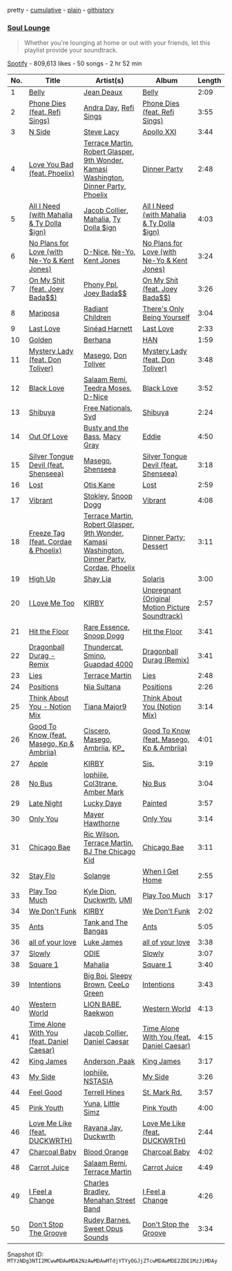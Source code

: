 pretty - [cumulative](/playlists/cumulative/37i9dQZF1DX62Nfha2yFhL.md) - [plain](/playlists/plain/37i9dQZF1DX62Nfha2yFhL) - [githistory](https://github.githistory.xyz/mackorone/spotify-playlist-archive/blob/main/playlists/plain/37i9dQZF1DX62Nfha2yFhL)

### [Soul Lounge](https://open.spotify.com/playlist/37i9dQZF1DX62Nfha2yFhL)

> Whether you're lounging at home or out with your friends, let this playlist provide your soundtrack.

[Spotify](https://open.spotify.com/user/spotify) - 809,613 likes - 50 songs - 2 hr 52 min

| No. | Title | Artist(s) | Album | Length |
|---|---|---|---|---|
| 1 | [Belly](https://open.spotify.com/track/67kizZOz5RZgM1mAoiLXVw) | [Jean Deaux](https://open.spotify.com/artist/4JqpJeNOhP6bAkolNMLwFg) | [Belly](https://open.spotify.com/album/6n40WGJsaF4jGXMRuAkPXx) | 2:09 |
| 2 | [Phone Dies \(feat\. Refi Sings\)](https://open.spotify.com/track/1I00qI4bQZyKSQ5G5AnKcv) | [Andra Day](https://open.spotify.com/artist/1c4rxrxy8eDLvMVL1DTiBe), [Refi Sings](https://open.spotify.com/artist/15X73vdLvKcEwXjB37sOIU) | [Phone Dies \(feat\. Refi Sings\)](https://open.spotify.com/album/6GMRzxqK9FZGpUzXwY24Vg) | 3:55 |
| 3 | [N Side](https://open.spotify.com/track/24G1PXBWoRgV0wDXZKwxzz) | [Steve Lacy](https://open.spotify.com/artist/57vWImR43h4CaDao012Ofp) | [Apollo XXI](https://open.spotify.com/album/3IhDL1HDvlujs6ZcIfL9gE) | 3:44 |
| 4 | [Love You Bad \(feat\. Phoelix\)](https://open.spotify.com/track/1BkK2fQUGALz7AaOSo7Swh) | [Terrace Martin](https://open.spotify.com/artist/7MNEVabc4cs19CbzAFZmXz), [Robert Glasper](https://open.spotify.com/artist/5cM1PvItlR21WUyBnsdMcn), [9th Wonder](https://open.spotify.com/artist/4s8ZGMVf3OiPktSP4ulpqU), [Kamasi Washington](https://open.spotify.com/artist/6HQYnRM4OzToCYPpVBInuU), [Dinner Party](https://open.spotify.com/artist/6p70iKebfMSl8zbkiEwOtS), [Phoelix](https://open.spotify.com/artist/2TKC2gVUNBUAlFqfLUoaj0) | [Dinner Party](https://open.spotify.com/album/4Wq9dC08uEtSuGc8mFwC3r) | 2:48 |
| 5 | [All I Need \(with Mahalia & Ty Dolla $ign\)](https://open.spotify.com/track/68j5DYmCikBzcp60Sv6xWO) | [Jacob Collier](https://open.spotify.com/artist/0QWrMNukfcVOmgEU0FEDyD), [Mahalia](https://open.spotify.com/artist/16rCzZOMQX7P8Kmn5YKexI), [Ty Dolla $ign](https://open.spotify.com/artist/7c0XG5cIJTrrAgEC3ULPiq) | [All I Need \(with Mahalia & Ty Dolla $ign\)](https://open.spotify.com/album/4vSD7Y3Ob3H5nhfgWX8OPf) | 4:03 |
| 6 | [No Plans for Love \(with Ne\-Yo & Kent Jones\)](https://open.spotify.com/track/5f2CDk3D2XX8XyL6kViwZI) | [D\-Nice](https://open.spotify.com/artist/4MbFOE7rR1KpTjHTw1gjWH), [Ne\-Yo](https://open.spotify.com/artist/21E3waRsmPlU7jZsS13rcj), [Kent Jones](https://open.spotify.com/artist/3jHBxvZ9gbBkZ17wKUqVsO) | [No Plans for Love \(with Ne\-Yo & Kent Jones\)](https://open.spotify.com/album/6KhNL7xE9vbfCcx6brXPiO) | 3:24 |
| 7 | [On My Shit \(feat\. Joey Bada$$\)](https://open.spotify.com/track/4Mj9FULUmiSVbcN0EcWo5r) | [Phony Ppl](https://open.spotify.com/artist/0oBsnAC3fzYkTHF3bkfNx6), [Joey Bada$$](https://open.spotify.com/artist/2P5sC9cVZDToPxyomzF1UH) | [On My Shit \(feat\. Joey Bada$$\)](https://open.spotify.com/album/3W3oMpBoKd5sISjqByge4g) | 3:26 |
| 8 | [Mariposa](https://open.spotify.com/track/0D15z5l7YWqwyJ8wkO2oaA) | [Radiant Children](https://open.spotify.com/artist/2e0Bkreg0zzfE5umvfKQXf) | [There's Only Being Yourself](https://open.spotify.com/album/39M0gBqg32iFT5unERsKXv) | 3:04 |
| 9 | [Last Love](https://open.spotify.com/track/15hQDO74LAH1lXyqUDVNc4) | [Sinéad Harnett](https://open.spotify.com/artist/6tUJpYN2aYiXbzAcg0pIOo) | [Last Love](https://open.spotify.com/album/6R6X46dtWsfUxWXoh2amTF) | 2:33 |
| 10 | [Golden](https://open.spotify.com/track/0wcN45fKhDGWAd0GrWjdYM) | [Berhana](https://open.spotify.com/artist/0WjtdWS6su0f3jrW9aqEHl) | [HAN](https://open.spotify.com/album/5lNkWEQ3JI2nrJL07xjbTh) | 1:59 |
| 11 | [Mystery Lady \(feat\. Don Toliver\)](https://open.spotify.com/track/2Ee9amLUslOwgoJWZEpSSD) | [Masego](https://open.spotify.com/artist/3ycxRkcZ67ALN3GQJ57Vig), [Don Toliver](https://open.spotify.com/artist/4Gso3d4CscCijv0lmajZWs) | [Mystery Lady \(feat\. Don Toliver\)](https://open.spotify.com/album/3iJYwx4U2xHyDi7BRjskIJ) | 3:48 |
| 12 | [Black Love](https://open.spotify.com/track/60mKQHD4tf5NrzconZVeyV) | [Salaam Remi](https://open.spotify.com/artist/0rlS0SzVFk8BoiAW0fGBbN), [Teedra Moses](https://open.spotify.com/artist/6vfR5QRc3xca0KvpG8KZBE), [D\-Nice](https://open.spotify.com/artist/4MbFOE7rR1KpTjHTw1gjWH) | [Black Love](https://open.spotify.com/album/63f5qxkrMMabbh7cb1iubV) | 3:52 |
| 13 | [Shibuya](https://open.spotify.com/track/5G7602PyF33hYDi4utEpoZ) | [Free Nationals](https://open.spotify.com/artist/4596e2d3KmYzAeVenjCxfj), [Syd](https://open.spotify.com/artist/3jk39CGeaaSO3FPKNx1RUx) | [Shibuya](https://open.spotify.com/album/5COwxcrDHpm6t439Cuba4p) | 2:24 |
| 14 | [Out Of Love](https://open.spotify.com/track/3hNywmR93yvj68y2zl8mRt) | [Busty and the Bass](https://open.spotify.com/artist/4XMc1qHObZ7aXQrH5MmbjK), [Macy Gray](https://open.spotify.com/artist/4ylR3zwA0zaapAu94fktwa) | [Eddie](https://open.spotify.com/album/5FTrv0ut24vm76hx1WuWSN) | 4:50 |
| 15 | [Silver Tongue Devil \(feat\. Shenseea\)](https://open.spotify.com/track/0hfO4THmsjstA7svFPLTVS) | [Masego](https://open.spotify.com/artist/3ycxRkcZ67ALN3GQJ57Vig), [Shenseea](https://open.spotify.com/artist/1OFOShsIbhy1l5x73yuVyB) | [Silver Tongue Devil \(feat\. Shenseea\)](https://open.spotify.com/album/0RCA1a3pFlmG340tMO2Msz) | 3:18 |
| 16 | [Lost](https://open.spotify.com/track/2tMYysaFyOLXamjOxGTavY) | [Otis Kane](https://open.spotify.com/artist/2rp9zfs7yPrwCGVl4CjWAl) | [Lost](https://open.spotify.com/album/6W3wz6FGqzDlQ2Ab4CHvym) | 2:59 |
| 17 | [Vibrant](https://open.spotify.com/track/2xQAAd2pCT7q2HlWffAaMh) | [Stokley](https://open.spotify.com/artist/1pEbB73S2Rl9etF23ucgAA), [Snoop Dogg](https://open.spotify.com/artist/7hJcb9fa4alzcOq3EaNPoG) | [Vibrant](https://open.spotify.com/album/5v0gnKHa0ZMf4EgxmZlZYU) | 4:08 |
| 18 | [Freeze Tag \(feat\. Cordae & Phoelix\)](https://open.spotify.com/track/0rjvlFcg4QVi9dDzctDDGD) | [Terrace Martin](https://open.spotify.com/artist/7MNEVabc4cs19CbzAFZmXz), [Robert Glasper](https://open.spotify.com/artist/5cM1PvItlR21WUyBnsdMcn), [9th Wonder](https://open.spotify.com/artist/4s8ZGMVf3OiPktSP4ulpqU), [Kamasi Washington](https://open.spotify.com/artist/6HQYnRM4OzToCYPpVBInuU), [Dinner Party](https://open.spotify.com/artist/6p70iKebfMSl8zbkiEwOtS), [Cordae](https://open.spotify.com/artist/0huGjMyP507tBCARyzSkrv), [Phoelix](https://open.spotify.com/artist/2TKC2gVUNBUAlFqfLUoaj0) | [Dinner Party: Dessert](https://open.spotify.com/album/6qqa1vvE1Q3qj2k8Gc3iEY) | 3:11 |
| 19 | [High Up](https://open.spotify.com/track/54pog56aKXKPjvSLNVpE61) | [Shay Lia](https://open.spotify.com/artist/3sJQwG0SsGRyv5C5kh4o9a) | [Solaris](https://open.spotify.com/album/6MH9mIU41lFyM7hw7EU17w) | 3:00 |
| 20 | [I Love Me Too](https://open.spotify.com/track/4UpbTA0kccMXQqfuOSSPi1) | [KIRBY](https://open.spotify.com/artist/5lcDGoJUr5WY5bCFAfYbCU) | [Unpregnant \(Original Motion Picture Soundtrack\)](https://open.spotify.com/album/2Gvg9EUzXnxltRlj2R2fCX) | 2:57 |
| 21 | [Hit the Floor](https://open.spotify.com/track/1exaZpUIfmgdBstO3DhAY8) | [Rare Essence](https://open.spotify.com/artist/4vKZXZH0eDibGsDxMVzZDh), [Snoop Dogg](https://open.spotify.com/artist/7hJcb9fa4alzcOq3EaNPoG) | [Hit the Floor](https://open.spotify.com/album/0PeJ3LjVw8IilrIQYBzN9Q) | 3:41 |
| 22 | [Dragonball Durag \- Remix](https://open.spotify.com/track/1PrVLmXkJjh2vEhmBEKLeM) | [Thundercat](https://open.spotify.com/artist/4frXpPxQQZwbCu3eTGnZEw), [Smino](https://open.spotify.com/artist/1ybINI1qPiFbwDXamRtwxD), [Guapdad 4000](https://open.spotify.com/artist/0NcPKaSNIHAM2RfioH9vMT) | [Dragonball Durag \(Remix\)](https://open.spotify.com/album/4pjJMjf9P4ZrRoGuGrdUQg) | 3:41 |
| 23 | [Lies](https://open.spotify.com/track/3tBOduABygszf71Q5e8Rpk) | [Terrace Martin](https://open.spotify.com/artist/7MNEVabc4cs19CbzAFZmXz) | [Lies](https://open.spotify.com/album/145XAsVnMuaRic6vrnu1Z4) | 2:48 |
| 24 | [Positions](https://open.spotify.com/track/4rnriM1hFyeRrdRQSZd9uA) | [Nia Sultana](https://open.spotify.com/artist/1L8An7RfJbMW7zBy2fE0Tz) | [Positions](https://open.spotify.com/album/0HXZfdrZHBfkvCbvgmxpww) | 2:26 |
| 25 | [Think About You \- Notion Mix](https://open.spotify.com/track/698qfbrci5r8U0EKceXhml) | [Tiana Major9](https://open.spotify.com/artist/1Naqgo0HMRoumRP0e2MXD9) | [Think About You \(Notion Mix\)](https://open.spotify.com/album/3LDQk8fS6P9E2lJVO0vUY4) | 3:14 |
| 26 | [Good To Know \(feat\. Masego, Kp & Ambriia\)](https://open.spotify.com/track/42DZ6nBYhvyoLwmCUGz2T9) | [Ciscero](https://open.spotify.com/artist/5oSCIcpPdrO3UhTMATxkYL), [Masego](https://open.spotify.com/artist/3ycxRkcZ67ALN3GQJ57Vig), [Ambriia](https://open.spotify.com/artist/188wOiNLfaMrUoIGUbvq6q), [KP\_](https://open.spotify.com/artist/0oBxK7RWPdHdW1B9MFX3QI) | [Good To Know \(feat\. Masego, Kp & Ambriia\)](https://open.spotify.com/album/7rDIbwEbqPVRVFe4W0XPD4) | 4:01 |
| 27 | [Apple](https://open.spotify.com/track/1vBBPAR0hvBIBuq8NkYAUu) | [KIRBY](https://open.spotify.com/artist/5lcDGoJUr5WY5bCFAfYbCU) | [Sis.](https://open.spotify.com/album/5udBfaGdflGiQRkL9TORN2) | 3:19 |
| 28 | [No Bus](https://open.spotify.com/track/0a8iHqEqV1FAcRGyDTKFym) | [lophiile](https://open.spotify.com/artist/5g5eVr2vAQnd12Q1XCJD7R), [Col3trane](https://open.spotify.com/artist/4hTL3jOgvZwOqegEZTOrCc), [Amber Mark](https://open.spotify.com/artist/0tbeZu9lv8YEKSQ9tZSslu) | [No Bus](https://open.spotify.com/album/0tBwgaezW7QUFPSlobYAqi) | 3:04 |
| 29 | [Late Night](https://open.spotify.com/track/1Fwppfa2qKDAETKveNFsHR) | [Lucky Daye](https://open.spotify.com/artist/5Vuvs6Py2JRU7WiFDVsI7J) | [Painted](https://open.spotify.com/album/0sxfu0XUwHOtnKiZgkTQwk) | 3:57 |
| 30 | [Only You](https://open.spotify.com/track/4AvOXTQ2semU5FAmtl8vtk) | [Mayer Hawthorne](https://open.spotify.com/artist/4d53BMrRlQkrQMz5d59f2O) | [Only You](https://open.spotify.com/album/3rdIkWOlV1MfsZ5qmQ7Us5) | 3:14 |
| 31 | [Chicago Bae](https://open.spotify.com/track/50ID9KN4y15DZIqjIIJXkP) | [Ric Wilson](https://open.spotify.com/artist/34zbMuAgXxsgqnGXSxWvCR), [Terrace Martin](https://open.spotify.com/artist/7MNEVabc4cs19CbzAFZmXz), [BJ The Chicago Kid](https://open.spotify.com/artist/07d5etnpjriczFBB8pxmRe) | [Chicago Bae](https://open.spotify.com/album/5cg6sg0Qd6rEqxs2qtlSG3) | 3:11 |
| 32 | [Stay Flo](https://open.spotify.com/track/6GCIYIWUBSLontW6divqsw) | [Solange](https://open.spotify.com/artist/2auiVi8sUZo17dLy1HwrTU) | [When I Get Home](https://open.spotify.com/album/4WF4HvVT7VjGnVjxjoCR6w) | 2:55 |
| 33 | [Play Too Much](https://open.spotify.com/track/11xILcyUmIjr2XpM6mpEvA) | [Kyle Dion](https://open.spotify.com/artist/5qfkUSH3ip5dD2eEPhjkT3), [Duckwrth](https://open.spotify.com/artist/6I3MElirhT5t6Kf7p0hGk9), [UMI](https://open.spotify.com/artist/4ClziihVpBeFXNyDH83Lde) | [Play Too Much](https://open.spotify.com/album/4POCpTZfG4JAiLDisEjfZv) | 3:17 |
| 34 | [We Don't Funk](https://open.spotify.com/track/3waaRJJlv7BIAxDeq9lCuY) | [KIRBY](https://open.spotify.com/artist/5lcDGoJUr5WY5bCFAfYbCU) | [We Don't Funk](https://open.spotify.com/album/2u59NynIjtaoYnryhv4HjD) | 2:02 |
| 35 | [Ants](https://open.spotify.com/track/6y61PWqUIT6jqR0lElYTiM) | [Tank and The Bangas](https://open.spotify.com/artist/5cAtakaadWHJLxmGKrKcX7) | [Ants](https://open.spotify.com/album/1H7OBMkveoXhlYKtfreXlP) | 5:05 |
| 36 | [all of your love](https://open.spotify.com/track/0E8GYDcN69ahYTUEQMTHNr) | [Luke James](https://open.spotify.com/artist/4E7AV8mtElSjHZP3xA9kyU) | [all of your love](https://open.spotify.com/album/3HEGCuxlqu4t5AYrjwLdR8) | 3:38 |
| 37 | [Slowly](https://open.spotify.com/track/3GGhyTPYDufku46UtvLTPi) | [ODIE](https://open.spotify.com/artist/5aMIbwZQvP2MHPMVC5zCGj) | [Slowly](https://open.spotify.com/album/2DTKy8cjrG6GIvDO4s3ljv) | 3:07 |
| 38 | [Square 1](https://open.spotify.com/track/10E2KfpFsiSAOkl6fteRVF) | [Mahalia](https://open.spotify.com/artist/16rCzZOMQX7P8Kmn5YKexI) | [Square 1](https://open.spotify.com/album/5DbdI5sVG8NxPChnAKVPuv) | 3:40 |
| 39 | [Intentions](https://open.spotify.com/track/4K9cCtDfk9pr6EGFzl0ec8) | [Big Boi](https://open.spotify.com/artist/2ht3wxeT69CzyKFChNnNAB), [Sleepy Brown](https://open.spotify.com/artist/7Dnu2NmddNymEI2LMZVH5v), [CeeLo Green](https://open.spotify.com/artist/5nLYd9ST4Cnwy6NHaCxbj8) | [Intentions](https://open.spotify.com/album/3Ltqe8yE6rI8XuIxjGZ0In) | 3:43 |
| 40 | [Western World](https://open.spotify.com/track/6SKQvtF2QMELjqpnAyrH6O) | [LION BABE](https://open.spotify.com/artist/4VA3EAvncrTucjTmrvd4GE), [Raekwon](https://open.spotify.com/artist/2yQf6b8hxahZaT5dHlWaB1) | [Western World](https://open.spotify.com/album/5v9nVNjfCMUFjzWRiOboag) | 4:13 |
| 41 | [Time Alone With You \(feat\. Daniel Caesar\)](https://open.spotify.com/track/04jVEb76Kw5OrmGtlXlHxI) | [Jacob Collier](https://open.spotify.com/artist/0QWrMNukfcVOmgEU0FEDyD), [Daniel Caesar](https://open.spotify.com/artist/20wkVLutqVOYrc0kxFs7rA) | [Time Alone With You \(feat\. Daniel Caesar\)](https://open.spotify.com/album/1pwXpbHvWEMH4nCAlhlwf7) | 4:15 |
| 42 | [King James](https://open.spotify.com/track/0TtSoFrbLGjmpIgY4KgBeq) | [Anderson .Paak](https://open.spotify.com/artist/3jK9MiCrA42lLAdMGUZpwa) | [King James](https://open.spotify.com/album/4oLEB2ABMfxqC6mchADZp7) | 3:17 |
| 43 | [My Side](https://open.spotify.com/track/2m0BIvy0p9oCTxDmJkzMyl) | [lophiile](https://open.spotify.com/artist/5g5eVr2vAQnd12Q1XCJD7R), [NSTASIA](https://open.spotify.com/artist/2BBgFkNBBMln3m2G2Bm2bt) | [My Side](https://open.spotify.com/album/14Wn2OaKXs2xtm0jWEAk1B) | 3:26 |
| 44 | [Feel Good](https://open.spotify.com/track/0eM7kmyvr2cWFH8oNAk8FB) | [Terrell Hines](https://open.spotify.com/artist/2jhjHaG1p2SMn6cDyhwhjQ) | [St\. Mark Rd.](https://open.spotify.com/album/7kfxdR7gPu4gi82FVxUe14) | 3:57 |
| 45 | [Pink Youth](https://open.spotify.com/track/2WwwfnTUm4yUK8stRMPd7V) | [Yuna](https://open.spotify.com/artist/3kHVioJpVxlazAAKQ64pC1), [Little Simz](https://open.spotify.com/artist/6eXZu6O7nAUA5z6vLV8NKI) | [Pink Youth](https://open.spotify.com/album/52lWZNXWoJMWFNPmXdAWz9) | 4:00 |
| 46 | [Love Me Like \(feat\. DUCKWRTH\)](https://open.spotify.com/track/1P9KFw6u4vX7hbFcFZd1yL) | [Rayana Jay](https://open.spotify.com/artist/1kh0AypxF3CxMMzmQyif2S), [Duckwrth](https://open.spotify.com/artist/6I3MElirhT5t6Kf7p0hGk9) | [Love Me Like \(feat\. DUCKWRTH\)](https://open.spotify.com/album/2RZUiUCPzbh4hb0IJ9Bh7I) | 2:44 |
| 47 | [Charcoal Baby](https://open.spotify.com/track/4yOT0bYT83QZ0aXlJ3Tb2p) | [Blood Orange](https://open.spotify.com/artist/6LEeAFiJF8OuPx747e1wxR) | [Charcoal Baby](https://open.spotify.com/album/225NQB3CCjOwiEnDE2Y3Cd) | 4:02 |
| 48 | [Carrot Juice](https://open.spotify.com/track/2cXlc9LWmg2N8t4KgVWZAl) | [Salaam Remi](https://open.spotify.com/artist/0rlS0SzVFk8BoiAW0fGBbN), [Terrace Martin](https://open.spotify.com/artist/7MNEVabc4cs19CbzAFZmXz) | [Carrot Juice](https://open.spotify.com/album/45qI6qObAt7ocSH0ancfEQ) | 4:49 |
| 49 | [I Feel a Change](https://open.spotify.com/track/61lMfe2aGI4EjrlVK03ZoI) | [Charles Bradley](https://open.spotify.com/artist/462T0buQ5ScBUQCRpodDRf), [Menahan Street Band](https://open.spotify.com/artist/1PryMSya1JnSAlcwYawCxp) | [I Feel a Change](https://open.spotify.com/album/3cctKHJqEMJ4p4MnELFvHq) | 4:26 |
| 50 | [Don't Stop The Groove](https://open.spotify.com/track/15qljmrsinxDSec3Y0Hql2) | [Rudey Barnes](https://open.spotify.com/artist/5KAkUAFi7rYidNl4fJ7ufn), [Sweet Opus Sounds](https://open.spotify.com/artist/3ndCAGlWJSk2aYUTKSMZ0u) | [Don't Stop the Groove](https://open.spotify.com/album/6SZFlLR9zLwOY1JpmcOlta) | 3:34 |

Snapshot ID: `MTYzNDg3NTI2MCwwMDAwMDA2NzAwMDAwMTdjYTYyOGJjZTcwMDAwMDE2ZDE1MzJiMDAy`